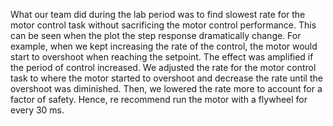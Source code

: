 What our team did during the lab period was to find slowest rate for the motor control task without sacrificing the motor control performance. This can be seen when the plot the step response dramatically change. For example, when we kept increasing the rate of the control, the motor would start to overshoot when reaching the setpoint. The effect was amplified if the period of control increased. We adjusted the rate for the motor control task to where the motor started to overshoot and decrease the rate until the overshoot was diminished. Then, we lowered the rate more to account for a factor of safety. Hence, re recommend run the motor with a flywheel for every 30 ms.
